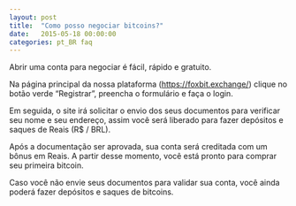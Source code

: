 ```yaml
---
layout: post
title:  "Como posso negociar bitcoins?"
date:   2015-05-18 00:00:00
categories: pt_BR faq
---
```


Abrir uma conta para negociar é fácil, rápido e gratuito.

Na página principal da nossa plataforma (https://foxbit.exchange/) clique no botão verde “Registrar”, preencha o formulário e faça o login.

Em seguida, o site irá solicitar o envio dos seus documentos para verificar seu nome e seu endereço, assim você será liberado para fazer depósitos e saques de Reais (R$ / BRL).

Após a documentação ser aprovada, sua conta será creditada com um bônus em Reais. A partir desse momento, você está pronto para comprar seu  primeira bitcoin.

Caso você não envie seus documentos para validar sua conta, você ainda poderá fazer depósitos e saques de bitcoins.
